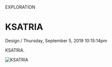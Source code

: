 <p class="type">EXPLORATION</p>

# KSATRIA

<p class="meta">Design  /  Thursday, September 5, 2019 10:15:14pm</p>

KSATRIA.

![KSATRIA](https://farooq-agent.web.app/assets/images/works/large/ksatria.jpg)
